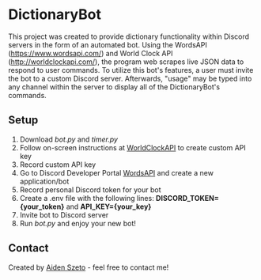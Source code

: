 # DictionaryBot
This project was created to provide dictionary functionality within Discord servers in the form of an automated bot. Using the WordsAPI (https://www.wordsapi.com/) and World Clock API (http://worldclockapi.com/), the program web scrapes live JSON data to respond to user commands. To utilize this bot's features, a user must invite the bot to a custom Discord server. Afterwards, "usage" may be typed into any channel within the server to display all of the DictionaryBot's commands.
## Setup
1. Download *bot.py* and *timer.py*
2. Follow on-screen instructions at [WorldClockAPI](http://worldclockapi.com/) to create custom API key
3. Record custom API key
4. Go to Discord Developer Portal [WordsAPI](https://discord.com/developers/applications) and create a new application/bot
5. Record personal Discord token for your bot
6. Create a .env file with the following lines: 
      **DISCORD_TOKEN={your_token}** and **API_KEY={your_key}**
7. Invite bot to Discord server
8. Run *bot.py* and enjoy your new bot!
## Contact
Created by [Aiden Szeto](https://www.linkedin.com/in/aidenszeto/) - feel free to contact me!
